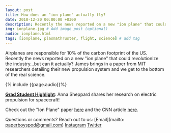 ```yaml
---
layout: post
title: How does an "ion plane" actually fly?
date: 2018-12-20 00:00:00 +0300
description: Recently the news reported on a new "ion plane" that could revolutionize the industry...but can it actually? ?... # Add post description (shows up as description on social media posts)
img: ionplane.jpg # Add image post (optional)
audio: ionplane.html
tags: [ionplane, plasmathruster, flight, science] # add tag
---
```


Airplanes are responsible for 10% of the carbon footprint of the US. Recently the news reported on a new "ion plane" that could revolutionize the industry...but can it actually? James brings in a paper from MIT researchers detailing their new propulsion system and we get to the bottom of the real science.

{% include {{page.audio}}%}

[**Grad Student Highlight**](http://paperboyspodcast.com/gradhighlight/): Anna Sheppard shares her research on electric propulsion for spacecraft!

Check out the "Ion Plane" paper [here](https://www.nature.com/articles/s41586-018-0707-9) and the CNN article [here](https://www.cnn.com/travel/article/mit-ion-plane-intl/index.html). 

Questions or comments? Reach out to us: [Email](mailto: paperboyspod@gmail.com) [Instagram](https://www.instagram.com/paperboyspod/) [Twitter](https://twitter.com/PaperBoysPod)
